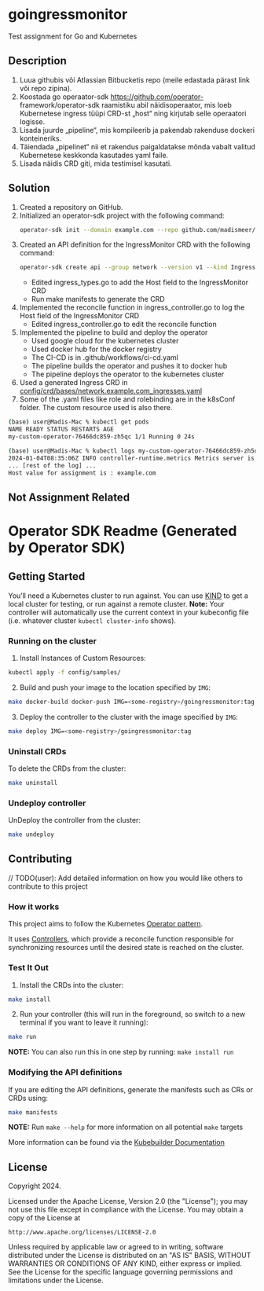 # goingressmonitor
Test assignment for Go and Kubernetes

## Description
1. Luua githubis või Atlassian Bitbucketis repo (meile edastada pärast link või repo zipina).
2. Koostada go operaator-sdk  https://github.com/operator- framework/operator-sdk raamistiku abil näidisoperaator, mis loeb Kubernetese ingress tüüpi CRD-st „host“ ning kirjutab selle operaatori logisse.
3. Lisada juurde „pipeline“, mis kompileerib ja pakendab rakenduse  dockeri konteineriks.
4. Täiendada „pipelinet“ nii et rakendus paigaldatakse mõnda vabalt valitud Kubernetese keskkonda kasutades yaml faile.
5. Lisada näidis CRD giti, mida testimisel kasutati.


## Solution
1. Created a repository on GitHub.
2. Initialized an operator-sdk project with the following command:
   ```bash
   operator-sdk init --domain example.com --repo github.com/madismeer/GoIngressMonitor --plugins=go/v4-alpha
    ```
3. Created an API definition for the IngressMonitor CRD with the following command:
    ```bash
    operator-sdk create api --group network --version v1 --kind Ingress --resource --controller
    ```
    - Edited ingress_types.go to add the Host field to the IngressMonitor CRD
    - Run make manifests to generate the CRD
4. Implemented the reconcile function in ingress_controller.go to log the Host field of the IngressMonitor CRD
    - Edited ingress_controller.go to edit the reconcile function
5. Implemented the pipeline to build and deploy the operator
    - Used google cloud for the kubernetes cluster
    - Used docker hub for the docker registry
    - The CI-CD is in .github/workflows/ci-cd.yaml
    - The pipeline builds the operator and pushes it to docker hub
    - The pipeline deploys the operator to the kubernetes cluster
6. Used a generated Ingress CRD in [config/crd/bases/network.example.com_ingresses.yaml](config/crd/bases/network.example.com_ingresses.yaml)
7. Some of the .yaml files like role and rolebinding are in the k8sConf folder. The custom resource used is also there.

```bash
(base) user@Madis-Mac % kubectl get pods
NAME READY STATUS RESTARTS AGE
my-custom-operator-76466dc859-zh5qc 1/1 Running 0 24s

(base) user@Madis-Mac % kubectl logs my-custom-operator-76466dc859-zh5qc
2024-01-04T08:35:06Z INFO controller-runtime.metrics Metrics server is starting to listen {"addr": ":8080"}
... [rest of the log] ...
Host value for assignment is : example.com
```


## Not Assignment Related
# Operator SDK Readme (Generated by Operator SDK)

## Getting Started
You’ll need a Kubernetes cluster to run against. You can use [KIND](https://sigs.k8s.io/kind) to get a local cluster for testing, or run against a remote cluster.
**Note:** Your controller will automatically use the current context in your kubeconfig file (i.e. whatever cluster `kubectl cluster-info` shows).

### Running on the cluster
1. Install Instances of Custom Resources:

```sh
kubectl apply -f config/samples/
```

2. Build and push your image to the location specified by `IMG`:

```sh
make docker-build docker-push IMG=<some-registry>/goingressmonitor:tag
```

3. Deploy the controller to the cluster with the image specified by `IMG`:

```sh
make deploy IMG=<some-registry>/goingressmonitor:tag
```

### Uninstall CRDs
To delete the CRDs from the cluster:

```sh
make uninstall
```

### Undeploy controller
UnDeploy the controller from the cluster:

```sh
make undeploy
```

## Contributing
// TODO(user): Add detailed information on how you would like others to contribute to this project

### How it works
This project aims to follow the Kubernetes [Operator pattern](https://kubernetes.io/docs/concepts/extend-kubernetes/operator/).

It uses [Controllers](https://kubernetes.io/docs/concepts/architecture/controller/),
which provide a reconcile function responsible for synchronizing resources until the desired state is reached on the cluster.

### Test It Out
1. Install the CRDs into the cluster:

```sh
make install
```

2. Run your controller (this will run in the foreground, so switch to a new terminal if you want to leave it running):

```sh
make run
```

**NOTE:** You can also run this in one step by running: `make install run`

### Modifying the API definitions
If you are editing the API definitions, generate the manifests such as CRs or CRDs using:

```sh
make manifests
```

**NOTE:** Run `make --help` for more information on all potential `make` targets

More information can be found via the [Kubebuilder Documentation](https://book.kubebuilder.io/introduction.html)

## License

Copyright 2024.

Licensed under the Apache License, Version 2.0 (the "License");
you may not use this file except in compliance with the License.
You may obtain a copy of the License at

    http://www.apache.org/licenses/LICENSE-2.0

Unless required by applicable law or agreed to in writing, software
distributed under the License is distributed on an "AS IS" BASIS,
WITHOUT WARRANTIES OR CONDITIONS OF ANY KIND, either express or implied.
See the License for the specific language governing permissions and
limitations under the License.

